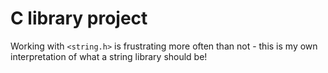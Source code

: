 # C library project

Working with `<string.h>` is frustrating more often than not - this is my own
interpretation of what a string library should be!
